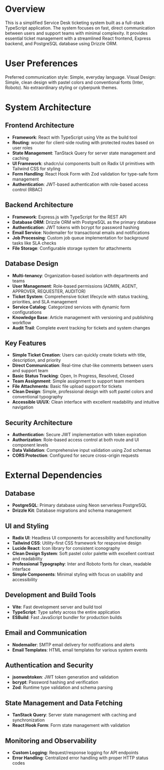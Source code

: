 # Overview

This is a simplified Service Desk ticketing system built as a full-stack TypeScript application. The system focuses on fast, direct communication between users and support teams with minimal complexity. It provides essential ticket management with a streamlined React frontend, Express backend, and PostgreSQL database using Drizzle ORM.

# User Preferences

Preferred communication style: Simple, everyday language.
Visual Design: Simple, clean design with pastel colors and conventional fonts (Inter, Roboto). No extraordinary styling or cyberpunk themes.

# System Architecture

## Frontend Architecture
- **Framework**: React with TypeScript using Vite as the build tool
- **Routing**: wouter for client-side routing with protected routes based on user roles
- **State Management**: TanStack Query for server state management and caching
- **UI Framework**: shadcn/ui components built on Radix UI primitives with Tailwind CSS for styling
- **Form Handling**: React Hook Form with Zod validation for type-safe form management
- **Authentication**: JWT-based authentication with role-based access control (RBAC)

## Backend Architecture
- **Framework**: Express.js with TypeScript for the REST API
- **Database ORM**: Drizzle ORM with PostgreSQL as the primary database
- **Authentication**: JWT tokens with bcrypt for password hashing
- **Email Service**: Nodemailer for transactional emails and notifications
- **Job Processing**: Custom job queue implementation for background tasks like SLA checks
- **File Storage**: Configurable storage system for attachments

## Database Design
- **Multi-tenancy**: Organization-based isolation with departments and teams
- **User Management**: Role-based permissions (ADMIN, AGENT, APPROVER, REQUESTER, AUDITOR)
- **Ticket System**: Comprehensive ticket lifecycle with status tracking, priorities, and SLA management
- **Service Catalog**: Categorized services with dynamic form configurations
- **Knowledge Base**: Article management with versioning and publishing workflow
- **Audit Trail**: Complete event tracking for tickets and system changes

## Key Features
- **Simple Ticket Creation**: Users can quickly create tickets with title, description, and priority
- **Direct Communication**: Real-time chat-like comments between users and support team
- **Basic Status Tracking**: Open, In Progress, Resolved, Closed
- **Team Assignment**: Simple assignment to support team members
- **File Attachments**: Basic file upload support for tickets
- **Clean Design**: Simple, professional design with soft pastel colors and conventional typography
- **Accessible UI/UX**: Clean interface with excellent readability and intuitive navigation

## Security Architecture
- **Authentication**: Secure JWT implementation with token expiration
- **Authorization**: Role-based access control at both route and UI component levels
- **Data Validation**: Comprehensive input validation using Zod schemas
- **CORS Protection**: Configured for secure cross-origin requests

# External Dependencies

## Database
- **PostgreSQL**: Primary database using Neon serverless PostgreSQL
- **Drizzle Kit**: Database migrations and schema management

## UI and Styling
- **Radix UI**: Headless UI components for accessibility and functionality
- **Tailwind CSS**: Utility-first CSS framework for responsive design
- **Lucide React**: Icon library for consistent iconography
- **Clean Design System**: Soft pastel color palette with excellent contrast and readability
- **Professional Typography**: Inter and Roboto fonts for clean, readable interface
- **Simple Components**: Minimal styling with focus on usability and accessibility

## Development and Build Tools
- **Vite**: Fast development server and build tool
- **TypeScript**: Type safety across the entire application
- **ESBuild**: Fast JavaScript bundler for production builds

## Email and Communication
- **Nodemailer**: SMTP email delivery for notifications and alerts
- **Email Templates**: HTML email templates for various system events

## Authentication and Security
- **jsonwebtoken**: JWT token generation and validation
- **bcrypt**: Password hashing and verification
- **Zod**: Runtime type validation and schema parsing

## State Management and Data Fetching
- **TanStack Query**: Server state management with caching and synchronization
- **React Hook Form**: Form state management with validation

## Monitoring and Observability
- **Custom Logging**: Request/response logging for API endpoints
- **Error Handling**: Centralized error handling with proper HTTP status codes